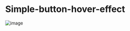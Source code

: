 # Simple-button-hover-effect
![image](https://user-images.githubusercontent.com/59915839/133933134-bd0cdee0-ae36-474e-bbfa-0bb1b42a27cb.png)
